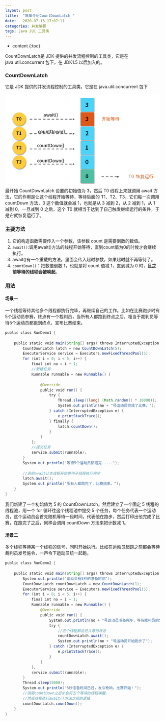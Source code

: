 ```yaml
---
layout: post
title:  "简单介绍CountDownLatch "
date:   2020-07-13 17:07:11
categories: 并发编程
tags: Java JUC 工具类  
---
```


* content
{:toc}

 CountDownLatch是 JDK 提供的并发流程控制的工具类，它是在 java.util.concurrent 包下，在 JDK1.5 以后加入的。





### CountDownLatch
它是 JDK 提供的并发流程控制的工具类，它是在 java.util.concurrent 包下

![](/images/CDL.png)
最开始 CountDownLatch 设置的初始值为 3，然后 T0 线程上来就调用 await 方法，它的作用是让这个线程开始等待，等待后面的 T1、T2、T3，它们每一次调用 countDown 方法，3 这个数值就会减 1，也就是从 3 减到 2，从 2 减到 1，从 1 减到 0，一旦减到 0 之后，这个 T0 就相当于达到了自己触发继续运行的条件，于是它就恢复运行了。

### 主要方法

1. 它的构造函数需要传入一个参数，该参数 count 是需要倒数的数值。
2. `await()`:调用await()方法的线程开始等待，直到count值为0的时候才会继续执行。
3. await()有一个重载的方法，里面会传入超时参数，如果超时就不再等待了。
4. `countDown()`：把数值倒数 1，也就是将 count 值减 1，直到减为 0 时，**且之前等待的线程会被唤起**。


### 用法
#### 场景一
一个线程等待其他多个线程都执行完毕，再继续自己的工作。比如在比赛跑步时有5个运动员参赛，终点有一个裁判员，当所有人都跑到终点之后，相当于裁判员等待5个运动员都跑到终点，宣布比赛结束。

```java
public class RunDemo1 {

    public static void main(String[] args) throws InterruptedException {
        CountDownLatch latch = new CountDownLatch(5);
        ExecutorService service = Executors.newFixedThreadPool(5);
        for (int i = 0; i < 5; i++) {
            final int no = i + 1;
			//新建任务
            Runnable runnable = new Runnable() {

                @Override
                public void run() {
                    try {
                        Thread.sleep((long) (Math.random() * 10000));
                        System.out.println(no + "号运动员完成了比赛。");
                    } catch (InterruptedException e) {
                        e.printStackTrace();
                    } finally {
                        latch.countDown();
                    }
                }
            };
			//提交任务
            service.submit(runnable);
        }
        System.out.println("等待5个运动员都跑完.....");

		//调用await让主线程开始等待子线程执行完毕
        latch.await();
        System.out.println("所有人都跑完了，比赛结束。");
    }
}
```
我们新建了一个初始值为 5 的 CountDownLatch，然后建立了一个固定 5 线程的线程池，用一个 for 循环往这个线程池中提交 5 个任务，每个任务代表一个运动员，这个运动员会首先随机等待一段时间，代表他在跑步，然后打印出他完成了比赛，在跑完了之后，同样会调用 countDown 方法来把计数减 1。


#### 场景二
多个线程等待某一个线程的信号，同时开始执行。比如在运动员起跑之前都会等待裁判员发号施令，一声令下运动员统一起跑。
```java
public class RunDemo2 {

    public static void main(String[] args) throws InterruptedException {
        System.out.println("运动员有5秒的准备时间");
        CountDownLatch countDownLatch = new CountDownLatch(1);
        ExecutorService service = Executors.newFixedThreadPool(5);
        for (int i = 0; i < 5; i++) {
            final int no = i + 1;
            Runnable runnable = new Runnable() {
                @Override
                public void run() {
                    System.out.println(no + "号运动员准备完毕，等待裁判员的发令枪");
                    try {
						//五个线程都会进入等待状态
                        countDownLatch.await();
                        System.out.println(no + "号运动员开始跑步了");
                    } catch (InterruptedException e) {
                        e.printStackTrace();
                    }
                }
            };
            service.submit(runnable);
        }
        Thread.sleep(5000);
        System.out.println("5秒准备时间已过，发令枪响，比赛开始！");
		//调用countDown之后才会将五个等待的线程唤醒，
		//然后线程执行await()方法之后的逻辑
        countDownLatch.countDown();
    }
}
```
